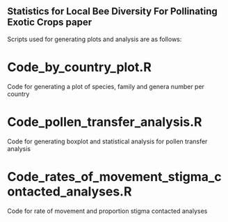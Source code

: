 ## Statistics for Local Bee Diversity For Pollinating Exotic Crops paper

Scripts used for generating plots and analysis are as follows:

# Code_by_country_plot.R 
Code for generating a plot of species, family and genera number per country

# Code_pollen_transfer_analysis.R
Code for generating boxplot and statistical analysis for pollen transfer analysis

# Code_rates_of_movement_stigma_contacted_analyses.R
Code for rate of movement and proportion stigma contacted analyses
